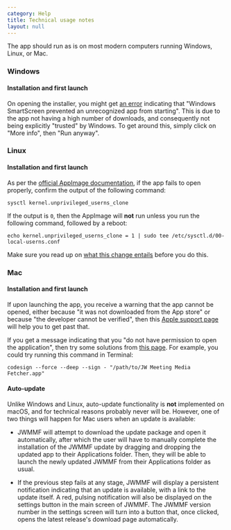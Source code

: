 ```yaml
---
category: Help
title: Technical usage notes
layout: null
---
```


The app should run as is on most modern computers running Windows, Linux, or Mac.

### Windows

#### Installation and first launch

On opening the installer, you might get <a href="https://github.com/sircharlo/jw-meeting-media-fetcher/blob/master/docs/screenshots/win-smartscreen.png?raw=true" target="_blank">an error</a> indicating that "Windows SmartScreen prevented an unrecognized app from starting". This is due to the app not having a high number of downloads, and consequently not being explicitly "trusted" by Windows. To get around this, simply click on "More info", then "Run anyway".

### Linux

#### Installation and first launch

As per the <a href="https://docs.appimage.org/user-guide/troubleshooting/electron-sandboxing.html" target="_blank">official AppImage documentation</a>, if the app fails to open properly, confirm the output of the following command:

`sysctl kernel.unprivileged_userns_clone`

If the output is `0`, then the AppImage will **not** run unless you run the following command, followed by a reboot:

`echo kernel.unprivileged_userns_clone = 1 | sudo tee /etc/sysctl.d/00-local-userns.conf`

Make sure you read up on <a href="https://lwn.net/Articles/673597/" target="_blank">what this change entails</a> before you do this.

### Mac

#### Installation and first launch

If upon launching the app, you receive a warning that the app cannot be opened, either because "it was not downloaded from the App store" or because "the developer cannot be verified", then this <a href="https://support.apple.com/en-ca/HT202491" target="_blank">Apple support page</a> will help you to get past that.

If you get a message indicating that you "do not have permission to open the application", then try some solutions from <a href="https://stackoverflow.com/questions/64842819/cant-run-app-because-of-permission-in-big-sur/64895860" target="_blank">this page</a>. For example, you could try running this command in Terminal:

`codesign --force --deep --sign - "/path/to/JW Meeting Media Fetcher.app"`

#### Auto-update

Unlike Windows and Linux, auto-update functionality is **not** implemented on macOS, and for technical reasons probably never will be. However, one of two things will happen for Mac users when an update is available:

- JWMMF will attempt to download the update package and open it automatically, after which the user will have to manually complete the installation of the JWMMF update by dragging and dropping the updated app to their Applications folder. Then, they will be able to launch the newly updated JWMMF from their Applications folder as usual.

- If the previous step fails at any stage, JWMMF will display a persistent notification indicating that an update is available, with a link to the update itself. A red, pulsing notification will also be displayed on the settings button in the main screen of JWMMF. The JWMMF version number in the settings screen will turn into a button that, once clicked, opens the latest release's download page automatically.
